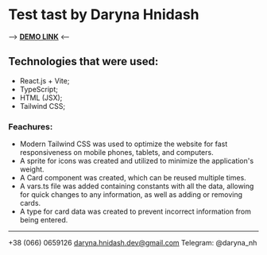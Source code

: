 # Test tast by Daryna Hnidash
--> **[DEMO LINK](https://daryna-hnidash.github.io/GM_test_task/)** <--

## Technologies that were used:
- React.js + Vite;
- TypeScript;
- HTML (JSX);
- Tailwind CSS;

### Feachures: 
- Modern Tailwind CSS was used to optimize the website for fast responsiveness on mobile phones, tablets, and computers.
- A sprite for icons was created and utilized to minimize the application's weight.
- A Card component was created, which can be reused multiple times.
- A vars.ts file was added containing constants with all the data, allowing for quick changes to any information, as well as adding or removing cards.
- A type for card data was created to prevent incorrect information from being entered.


____________________________________________
+38 (066) 0659126
daryna.hnidash.dev@gmail.com
Telegram: @daryna_nh
